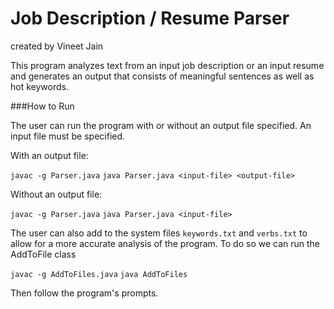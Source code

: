 Job Description / Resume Parser
===============================
created by Vineet Jain

This program analyzes text from an input job description or an input resume and generates an output that consists of meaningful sentences as well as hot keywords.

###How to Run

The user can run the program with or without an output file specified. An input file must be specified.

With an output file:

`javac -g Parser.java`
`java Parser.java <input-file> <output-file>`

Without an output file:

`javac -g Parser.java`
`java Parser.java <input-file>`

The user can also add to the system files `keywords.txt` and `verbs.txt` to allow for a more accurate analysis of the program. To do so we can run the AddToFile class

`javac -g AddToFiles.java`
`java AddToFiles`

Then follow the program's prompts.
